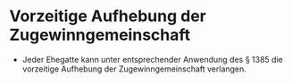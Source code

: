 # Vorzeitige Aufhebung der Zugewinngemeinschaft

- Jeder Ehegatte kann unter entsprechender Anwendung des § 1385 die vorzeitige Aufhebung der Zugewinngemeinschaft verlangen.

